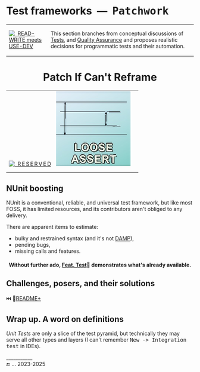 # Test frameworks&nbsp;&nbsp;&mdash;&nbsp;&nbsp;<samp>Patchwork</samp>

<table align="center"><tr></tr><tr><td>
  <a href="https://github.com/Kyriosity/read-write/blob/main/README+/software/tests/asQA/"><img alt="&nbsp; READ-WRITE meets USE-DEV" width="200px" src="https://github.com/Kyriosity/read-write/blob/main/README%2B/_rsc/_img/_nav/read-write_use-dev.png" /></a>
</td><td>

This section branches from conceptual discussions of [Tests](https://github.com/Kyriosity/read-write/tree/main/README+/software/tests), and [Quality Assurance](https://github.com/Kyriosity/read-write/tree/main/README+/software/QA) and proposes realistic decisions for programmatic tests and their automation.
  
</td></tr></table>

<h1 align="center">Patch If Can't Reframe</h1>

<table align="center"><tr align="center" valign="bottom">
<!--                                                                                                 S Y N T A X    --!>
<td>
  <a href="README+/tests-better_syntax.md"><img alt="&nbsp; R&thinsp;E&thinsp;S&thinsp;E&thinsp;R&thinsp;V&thinsp;E&thinsp;D" src="../_rsc/img/_nav/tiles/test/reserved_200px.jpg" /></a>
</td>
<!--                                                                                                 L O O S E   A S S E R T    --!>
<td>
  <a href="README+/tests-better_syntax.md"><img alt="&nbsp; LOOSE ASERT" src="../_rsc/img/_nav/tiles/test/assert_art.jpg" /></a>
</td>
<td>
<a href=""><img src="" /></a><br />
</td>
</tr><tr></tr>
<tr><td></td><td></td><td></td></tr>
<tr><td></td><td></td><td></td></tr>
</table>


## NUnit boosting

NUnit is a conventional, reliable, and universal test framework, but like most FOSS, it has limited resources, and its contributors aren't obliged to any delivery.

There are apparent items to estimate:

+ bulky and restrained syntax (and it's not [DAMP](https://github.com/Kyriosity/read-write/blob/main/README+/software/tests/asQA/README+/tests-damp_vs_dry.md)),
+ pending bugs,
+ missing calls and features.

<h4 align="center">Without further ado, <a href="../../src/TuttiFrutti/FeatTest/">Feat. Test</a>🧪 demonstrates what's already available.</h4>

## Challenges, posers, and their solutions

⏭️ 📂[README+](README+)

## Wrap up. A word on definitions

_Unit Tests_ are only a slice of the test pyramid, but technically they may serve all other types and layers (I can't remember <kbd>New -> Integration test</kbd> in IDEs).

\___________\
🔚 ... 2023-2025
